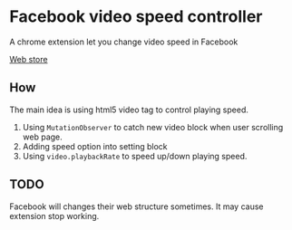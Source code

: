 # Facebook video speed controller
A chrome extension let you change video speed in Facebook

[Web store](https://chrome.google.com/webstore/detail/fnacfacghijplbkdbohijibfpldedpeb)

## How
The main idea is using html5 video tag to control playing speed.
1. Using `MutationObserver` to catch new video block when user scrolling web page.
2. Adding speed option into setting block
3. Using `video.playbackRate` to speed up/down playing speed.


## TODO
Facebook will changes their web structure sometimes. It may cause extension stop working.
